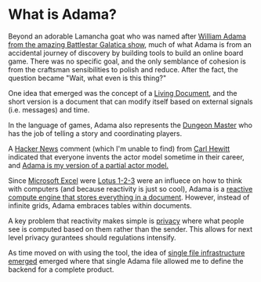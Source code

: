 # What is Adama?

Beyond an adorable Lamancha goat who was named after [William Adama from the amazing Battlestar Galatica show](https://en.wikipedia.org/wiki/William_Adama), much of what Adama is from an accidental journey of discovery by building tools to build an online board game. There was no specific goal, and the only semblance of cohesion is from the craftsman sensibilities to polish and reduce. After the fact, the question became "Wait, what even is this thing?"

One idea that emerged was the concept of a [Living Document](./living-document.md), and the short version is a document that can modify itself based on external signals (i.e. messages) and time.

In the language of games, Adama also represents the [Dungeon Master](./dungeon-master.md) who has the job of telling a story and coordinating players.

A [Hacker News](https://news.ycombinator.com/) comment (which I'm unable to find) from [Carl Hewitt](https://en.wikipedia.org/wiki/Carl_Hewitt) indicated that everyone invents the actor model sometime in their career, and [Adama is my version of a partial actor model.](./actors.md)

Since [Microsoft Excel](https://www.microsoft.com/en-us/microsoft-365/excel) were [Lotus 1-2-3](https://en.wikipedia.org/wiki/Lotus_1-2-3) were an influece on how to think with computers (and because reactivity is just so cool), Adama is a [reactive compute engine that stores everything in a document](./mixed-storage-compute-engine.md). However, instead of infinite grids, Adama embraces tables within documents.

A key problem that reactivity makes simple is [privacy](privacy.md) where what people see is computed based on them rather than the sender. This allows for next level privacy gurantees should regulations intensify.

As time moved on with using the tool, the idea of [single file infrastructure emerged](single-file-infrastructure.md)  emerged where that single Adama file allowed me to define the backend for a complete product.

